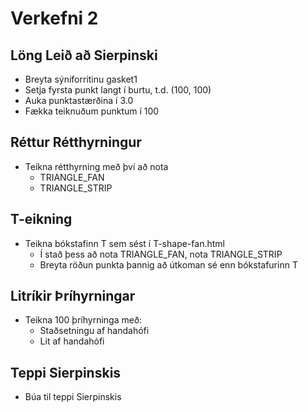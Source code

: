 # Verkefni 2

## Löng Leið að Sierpinski
* Breyta sýniforritinu gasket1
* Setja fyrsta punkt langt í burtu, t.d. (100, 100)
* Auka punktastærðina í 3.0
* Fækka teiknuðum punktum í 100

## Réttur Rétthyrningur
* Teikna rétthyrning með því að nota
    * TRIANGLE_FAN
    * TRIANGLE_STRIP

## T-eikning
* Teikna bókstafinn T sem sést í T-shape-fan.html
    * Í stað þess að nota TRIANGLE_FAN, nota TRIANGLE_STRIP
    * Breyta röðun punkta þannig að útkoman sé enn bókstafurinn T

## Litríkir Þríhyrningar
* Teikna 100 þríhyrninga með:
    * Staðsetningu af handahófi
    * Lit af handahófi

## Teppi Sierpinskis
* Búa til teppi Sierpinskis